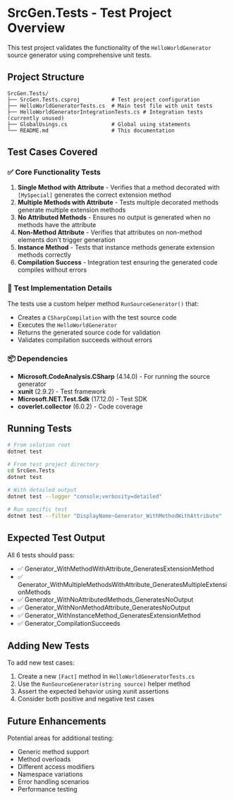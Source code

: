 # SrcGen.Tests - Test Project Overview

This test project validates the functionality of the `HelloWorldGenerator` source generator using comprehensive unit tests.

## Project Structure

```
SrcGen.Tests/
├── SrcGen.Tests.csproj          # Test project configuration
├── HelloWorldGeneratorTests.cs  # Main test file with unit tests
├── HelloWorldGeneratorIntegrationTests.cs # Integration tests (currently unused)
├── GlobalUsings.cs              # Global using statements
└── README.md                    # This documentation
```

## Test Cases Covered

### ✅ Core Functionality Tests

1. **Single Method with Attribute** - Verifies that a method decorated with `[MySpecial]` generates the correct extension method
2. **Multiple Methods with Attribute** - Tests multiple decorated methods generate multiple extension methods
3. **No Attributed Methods** - Ensures no output is generated when no methods have the attribute
4. **Non-Method Attribute** - Verifies that attributes on non-method elements don't trigger generation
5. **Instance Method** - Tests that instance methods generate extension methods correctly
6. **Compilation Success** - Integration test ensuring the generated code compiles without errors

### 🔧 Test Implementation Details

The tests use a custom helper method `RunSourceGenerator()` that:
- Creates a `CSharpCompilation` with the test source code
- Executes the `HelloWorldGenerator` 
- Returns the generated source code for validation
- Validates compilation succeeds without errors

### 📦 Dependencies

- **Microsoft.CodeAnalysis.CSharp** (4.14.0) - For running the source generator
- **xunit** (2.9.2) - Test framework
- **Microsoft.NET.Test.Sdk** (17.12.0) - Test SDK
- **coverlet.collector** (6.0.2) - Code coverage

## Running Tests

```bash
# From solution root
dotnet test

# From test project directory
cd SrcGen.Tests
dotnet test

# With detailed output
dotnet test --logger "console;verbosity=detailed"

# Run specific test
dotnet test --filter "DisplayName~Generator_WithMethodWithAttribute"
```

## Expected Test Output

All 6 tests should pass:
- ✅ Generator_WithMethodWithAttribute_GeneratesExtensionMethod
- ✅ Generator_WithMultipleMethodsWithAttribute_GeneratesMultipleExtensionMethods  
- ✅ Generator_WithNoAttributedMethods_GeneratesNoOutput
- ✅ Generator_WithNonMethodAttribute_GeneratesNoOutput
- ✅ Generator_WithInstanceMethod_GeneratesExtensionMethod
- ✅ Generator_CompilationSucceeds

## Adding New Tests

To add new test cases:

1. Create a new `[Fact]` method in `HelloWorldGeneratorTests.cs`
2. Use the `RunSourceGenerator(string source)` helper method
3. Assert the expected behavior using xunit assertions
4. Consider both positive and negative test cases

## Future Enhancements

Potential areas for additional testing:
- Generic method support
- Method overloads
- Different access modifiers
- Namespace variations
- Error handling scenarios
- Performance testing

